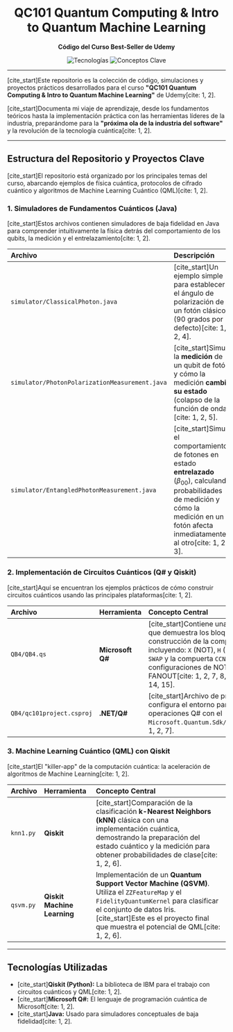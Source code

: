 <div align="center">
  <h1> QC101 Quantum Computing & Intro to Quantum Machine Learning </h1>
  <p><strong>Código del Curso Best-Seller de Udemy</strong></p>
  <img src="https://img.shields.io/badge/Tecnologías-Qiskit%20|%20Q%23%20|%20Java-5C2D91?style=for-the-badge&logo=qiskit&logoColor=white" alt="Tecnologías">
  <img src="https://img.shields.io/badge/Conceptos-Superposición%20|%20Entrelazamiento%20|%20QML-A51890?style=for-the-badge" alt="Conceptos Clave">
</div>

---

[cite_start]Este repositorio es la colección de código, simulaciones y proyectos prácticos desarrollados para el curso **"QC101 Quantum Computing & Intro to Quantum Machine Learning"** de Udemy[cite: 1, 2].

[cite_start]Documenta mi viaje de aprendizaje, desde los fundamentos teóricos hasta la implementación práctica con las herramientas líderes de la industria, preparándome para la **"próxima ola de la industria del software"** y la revolución de la tecnología cuántica[cite: 1, 2].

---

##  Estructura del Repositorio y Proyectos Clave

[cite_start]El repositorio está organizado por los principales temas del curso, abarcando ejemplos de física cuántica, protocolos de cifrado cuántico y algoritmos de Machine Learning Cuántico (QML)[cite: 1, 2].

### 1. Simuladores de Fundamentos Cuánticos (Java)

[cite_start]Estos archivos contienen simuladores de baja fidelidad en Java para comprender intuitivamente la física detrás del comportamiento de los qubits, la medición y el entrelazamiento[cite: 1, 2].

| Archivo | Descripción | Concepto Central |
| :--- | :--- | :--- |
| `simulator/ClassicalPhoton.java` | [cite_start]Un ejemplo simple para establecer el ángulo de polarización de un fotón clásico (90 grados por defecto)[cite: 1, 2, 4]. | [cite_start]Representación clásica de un fotón (antes del qubit)[cite: 1, 2]. |
| `simulator/PhotonPolarizationMeasurement.java` | [cite_start]Simula la **medición** de un qubit de fotón y cómo la medición **cambia su estado** (colapso de la función de onda)[cite: 1, 2, 5]. | [cite_start]**Medición de Qubit** y **Colapso Cuántico**[cite: 1, 2]. |
| `simulator/EntangledPhotonMeasurement.java` | [cite_start]Simula el comportamiento de fotones en estado **entrelazado** ($\beta_{00}$), calculando probabilidades de medición y cómo la medición en un fotón afecta inmediatamente al otro[cite: 1, 2, 3]. | [cite_start]**Entrelazamiento Cuántico** y sus efectos en la probabilidad[cite: 1, 2]. |

### 2. Implementación de Circuitos Cuánticos (Q\# y Qiskit)

[cite_start]Aquí se encuentran los ejemplos prácticos de cómo construir circuitos cuánticos usando las principales plataformas[cite: 1, 2].

| Archivo | Herramienta | Concepto Central |
| :--- | :--- | :--- |
| `QB4/QB4.qs` | **Microsoft Q\#** | [cite_start]Contiene una operación `QB4Run` que demuestra los bloques de construcción de la computación cuántica, incluyendo: `X` (NOT), `H` (Hadamard), `CNOT`, `SWAP` y la compuerta `CCNOT` (Toffoli) en configuraciones de NOT, AND y FANOUT[cite: 1, 2, 7, 8, 9, 10, 11, 12, 13, 14, 15]. |
| `QB4/qc101project.csproj` | **.NET/Q\#** | [cite_start]Archivo de proyecto que configura el entorno para ejecutar las operaciones Q\# con el `Microsoft.Quantum.Sdk/0.12.20072031`[cite: 1, 2, 7]. |

### 3. Machine Learning Cuántico (QML) con Qiskit

[cite_start]El "killer-app" de la computación cuántica: la aceleración de algoritmos de Machine Learning[cite: 1, 2].

| Archivo | Herramienta | Concepto Central |
| :--- | :--- | :--- |
| `knn1.py` | **Qiskit** | [cite_start]Comparación de la clasificación **k-Nearest Neighbors (kNN)** clásica con una implementación cuántica, demostrando la preparación del estado cuántico y la medición para obtener probabilidades de clase[cite: 1, 2, 6]. |
| `qsvm.py` | **Qiskit Machine Learning** | Implementación de un **Quantum Support Vector Machine (QSVM)**. Utiliza el `ZZFeatureMap` y el `FidelityQuantumKernel` para clasificar el conjunto de datos Iris. [cite_start]Este es el proyecto final que muestra el potencial de QML[cite: 1, 2, 6]. |

---

##  Tecnologías Utilizadas

* [cite_start]**Qiskit (Python):** La biblioteca de IBM para el trabajo con circuitos cuánticos y QML[cite: 1, 2].
* [cite_start]**Microsoft Q\#:** El lenguaje de programación cuántica de Microsoft[cite: 1, 2].
* [cite_start]**Java:** Usado para simuladores conceptuales de baja fidelidad[cite: 1, 2].
